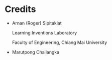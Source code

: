 # Credits

* Arnan \(Roger\) Sipitakiat

  Learning Inventions Laboratory

  Faculty of Engineering, Chiang Mai University

* Marutpong Chailangka

